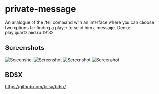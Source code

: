 # private-message
An analogue of the /tell command with an interface where you can choose two options for finding a player to send him a message.
Demo: play.quartzland.ru:19132

Screenshots
----

![Screenshot](https://i.imgur.com/xkFS0Ur.png)
![Screenshot](https://i.imgur.com/OGuZHg0.png)
![Screenshot](https://i.imgur.com/0bfSIsC.png)
![Screenshot](https://i.imgur.com/mIbp7tL.png)


## BDSX
https://github.com/bdsx/bdsx/

